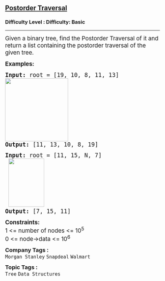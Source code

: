 <h2><a href="https://www.geeksforgeeks.org/problems/postorder-traversal/1?page=4&category=Sorting,Hash,Tree,Binary%20Search&status=unsolved&sortBy=submissions">Postorder Traversal</a></h2><h3>Difficulty Level : Difficulty: Basic</h3><hr><div class="problems_problem_content__Xm_eO"><p><span style="font-size: 14pt;">Given a binary tree, find the Postorder Traversal of it and return a list containing the postorder traversal of the given tree.</span></p>
<p><span style="font-size: 14pt;"><strong>Examples:</strong></span></p>
<pre><span style="font-size: 14pt;"><strong>Input: </strong>root = [19, 10, 8, 11, 13] <br><img src="https://media.geeksforgeeks.org/img-practice/prod/addEditProblem/700199/Web/Other/blobid0_1752318711.webp" width="205" height="205">
<strong>Output: </strong>[11, 13, 10, 8, 19]</span></pre>
<pre><span style="font-size: 14pt;"><strong>Input: </strong>root = [11, 15, N, 7]<br> <img src="https://media.geeksforgeeks.org/img-practice/prod/addEditProblem/700199/Web/Other/blobid1_1752318749.webp" width="116" height="157">
<strong>Output:</strong> [7, 15, 11]
</span></pre>
<p><span style="font-size: 14pt;"><strong>Constraints:</strong><br>1 &lt;= number of nodes &lt;= 10<sup>5</sup><br>0 &lt;= node-&gt;data &lt;= 10<sup>6</sup></span></p></div><p><span style=font-size:18px><strong>Company Tags : </strong><br><code>Morgan Stanley</code>&nbsp;<code>Snapdeal</code>&nbsp;<code>Walmart</code>&nbsp;<br><p><span style=font-size:18px><strong>Topic Tags : </strong><br><code>Tree</code>&nbsp;<code>Data Structures</code>&nbsp;